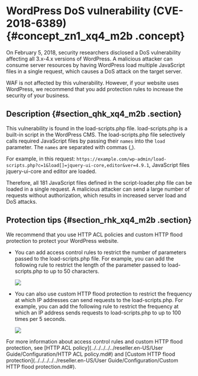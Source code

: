 # WordPress DoS vulnerability \(CVE-2018-6389\) {#concept_zn1_xq4_m2b .concept}

On February 5, 2018, security researchers disclosed a DoS vulnerability affecting all 3.x-4.x versions of WordPress. A malicious attacker can consume server resources by having WordPress load multiple JavaScript files in a single request, which causes a DoS attack on the target server.

WAF is not affected by this vulnerability. However, if your website uses WordPress, we recommend that you add protection rules to increase the security of your business.

## Description {#section_qhk_xq4_m2b .section}

This vulnerability is found in the load-scripts.php file. load-scripts.php is a built-in script in the WordPress CMS. The load-scripts.php file selectively calls required JavaScript files by passing their `names` into the `load` parameter. The `names` are separated with commas \(,\).

For example, in this request: `https://example.com/wp-admin/load-scripts.php?c=1&load[]=jquery-ui-core,editor&ver=4.9.1`, JavaScript files jquery-ui-core and editor are loaded.

Therefore, all 181 JavaScript files defined in the script-loader.php file can be loaded in a single request. A malicious attacker can send a large number of requests without authorization, which results in increased server load and DoS attacks.

## Protection tips {#section_rhk_xq4_m2b .section}

We recommend that you use HTTP ACL policies and custom HTTP flood protection to protect your WordPress website.

-   You can add access control rules to restrict the number of parameters passed to the load-scripts.php file. For example, you can add the following rule to restrict the length of the parameter passed to load-scripts.php to up to 50 characters.

    ![](http://static-aliyun-doc.oss-cn-hangzhou.aliyuncs.com/assets/img/15592/15543770237189_en-US.png)

-   You can also use custom HTTP flood protection to restrict the frequency at which IP addresses can send requests to the load-scripts.php. For example, you can add the following rule to restrict the frequency at which an IP address sends requests to load-scripts.php to up to 100 times per 5 seconds.

    ![](http://static-aliyun-doc.oss-cn-hangzhou.aliyuncs.com/assets/img/15592/15543770237190_en-US.png)


For more information about access control rules and custom HTTP flood protection, see [HTTP ACL policy](../../../../../reseller.en-US/User Guide/Configuration/HTTP ACL policy.md#) and [Custom HTTP flood protection](../../../../../reseller.en-US/User Guide/Configuration/Custom HTTP flood protection.md#).

